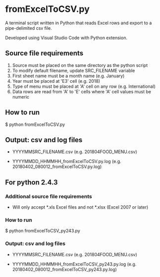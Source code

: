 # fromExcelToCSV.py

A terminal script written in Python that reads Excel rows and export to a pipe-delimited csv file.

Developed using Visual Studio Code with Python extension.

## Source file requirements
1. Source must be placed on the same directory as the python script
2. To modify default filename, update SRC_FILENAME variable
3. First sheet name must be a month name (e.g. January)
4. Year must be placed at 'E3' cell (e.g. 2018)
5. Type of menu must be placed at 'A' cell on any row (e.g. International)
6. Data rows are read from 'A' to 'E' cells where 'A' cell values must be numeric

## How to run

$ python fromExcelToCSV.py

## Output: csv and log files
- YYYYMMSRC_FILENAME.csv
(e.g. 201804FOOD_MENU.csv)

- YYYYMMDD_HHMMHH_fromExcelToCSV.py.log
(e.g. 20180402_080012_fromExcelToCSV.py.log)

## For python 2.4.3

### Additional source file requirements
- Will only accept *.xls Excel files and not *.xlsx (Excel 2007 or later)

### How to run

$ python fromExcelToCSV_py243.py

### Output: csv and log files
- YYYYMMSRC_FILENAME.csv
(e.g. 201804FOOD_MENU.csv)

- YYYYMMDD_HHMMHH_fromExcelToCSV_py243.py.log
(e.g. 20180402_080012_fromExcelToCSV_py243.py.log)